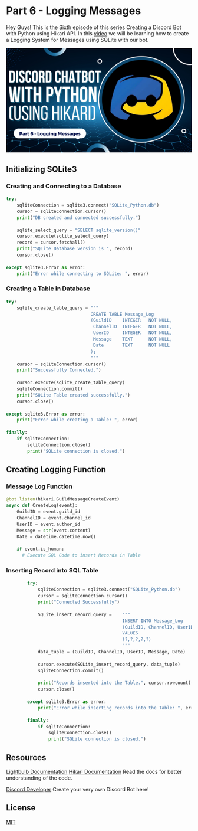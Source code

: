 # Part 6 - Logging Messages

Hey Guys! This is the Sixth episode of this series Creating a Discord Bot with Python using Hikari API. In this [video](https://www.youtube.com/watch?v=L4PaiXWLmo4) we will be learning how to create a Logging System for Messages using SQLite with our bot.

[![Thumbnail](Thumbnail.png)](https://www.youtube.com/watch?v=L4PaiXWLmo4)

## Initializing SQLite3

### Creating and Connecting to a Database

```python
try: 
    sqliteConnection = sqlite3.connect("SQLite_Python.db")
    cursor = sqliteConnection.cursor()
    print("DB created and connected successfully.")

    sqlite_select_query = "SELECT sqlite_version()"
    cursor.execute(sqlite_select_query)
    record = cursor.fetchall()
    print("SQLite Database version is ", record)
    cursor.close()

except sqlite3.Error as error:
    print("Error while connecting to SQLite: ", error)

```

### Creating a Table in Database

```python
try:
    sqlite_create_table_query = """
                                CREATE TABLE Message_Log
                                (GuildID    INTEGER   NOT NULL,
                                 ChannelID  INTEGER   NOT NULL,
                                 UserID     INTEGER   NOT NULL,
                                 Message    TEXT      NOT NULL,
                                 Date       TEXT      NOT NULL
                                );
                                """
    cursor = sqliteConnection.cursor()
    print("Successfully Connected.")

    cursor.execute(sqlite_create_table_query)
    sqliteConnection.commit()
    print("SQLite Table created successfully.")
    cursor.close()

except sqlite3.Error as error:
    print("Error while creating a Table: ", error)

finally:
    if sqliteConnection:
        sqliteConnection.close()
        print("SQLite connection is closed.")

```
## Creating Logging Function

### Message Log Function

```python
@bot.listen(hikari.GuildMessageCreateEvent)
async def CreateLog(event):
    GuildID = event.guild_id
    ChannelID = event.channel_id
    UserID = event.author_id
    Message = str(event.content)
    Date = datetime.datetime.now()
    
    if event.is_human:
      # Execute SQL Code to insert Records in Table
```

### Inserting Record into SQL Table

```python
        try:
            sqliteConnection = sqlite3.connect("SQLite_Python.db")
            cursor = sqliteConnection.cursor()
            print("Connected Successfully")

            SQLite_insert_record_query =    """
                                            INSERT INTO Message_Log
                                            (GuildID, ChannelID, UserID, Message, Date)
                                            VALUES
                                            (?,?,?,?,?)
                                            """
            data_tuple = (GuildID, ChannelID, UserID, Message, Date)

            cursor.execute(SQLite_insert_record_query, data_tuple)
            sqliteConnection.commit()

            print("Records inserted into the Table.", cursor.rowcount)
            cursor.close()
        
        except sqlite3.Error as error:
            print("Error while inserting records into the Table: ", error)

        finally:
            if sqliteConnection:
                sqliteConnection.close()
                print("SQLite connection is closed.")
```


## Resources

[Lightbulb Documentation](https://hikari-lightbulb.readthedocs.io/en/latest/)
[Hikari Documentation](https://www.hikari-py.dev/hikari)
Read the docs for better understanding of the code.

[Discord Developer](https://discord.com/developers/applications)
Create your very own Discord Bot here!

## License

[MIT](https://github.com/kshgr/Discord-Bot-with-Python-using-Hikari/blob/main/LICENSE)
